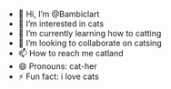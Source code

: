 - 👋 Hi, I’m @Bambiclart
- 👀 I’m interested in cats
- 🌱 I’m currently learning how to catting
- 💞️ I’m looking to collaborate on catsing
- 📫 How to reach me catland
- 😄 Pronouns: cat-her
- ⚡ Fun fact: i love cats

<!---
Bambiclart/Bambiclart is a ✨ special ✨ repository because its `README.md` (this file) appears on your GitHub profile.
You can click the Preview link to take a look at your changes.
--->
